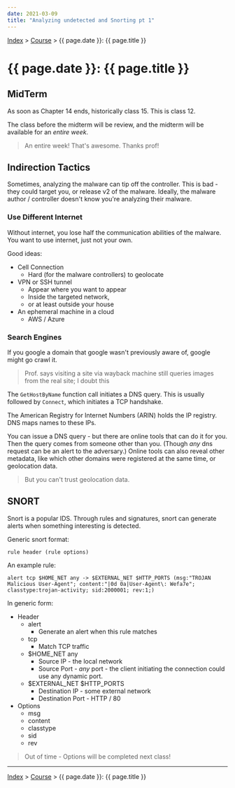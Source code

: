 ```yaml
---
date: 2021-03-09
title: "Analyzing undetected and Snorting pt 1"
---
```


[Index](../../../index.md) > [Course](./index.md) > {{ page.date }}: {{ page.title }}

# {{ page.date }}: {{ page.title }}

## MidTerm

As soon as Chapter 14 ends, historically class 15. This is class 12.

The class before the midterm will be review, and the midterm will be available for an *entire week*.

> An entire week! That's awesome. Thanks prof!

## Indirection Tactics

Sometimes, analyzing the malware can tip off the controller. This is bad - they could target you, or release v2 of the malware. Ideally, the malware author / controller doesn't know you're analyzing their malware.

### Use Different Internet

Without internet, you lose half the communication abilities of the malware. You want to use internet, just not your own.

Good ideas:

- Cell Connection
    - Hard (for the malware controllers) to geolocate
- VPN or SSH tunnel
    - Appear where you want to appear
    - Inside the targeted network,
    - or at least outside your house
- An ephemeral machine in a cloud
    - AWS / Azure

### Search Engines

If you google a domain that google wasn't previously aware of, google might go crawl it.

> Prof. says visiting a site via wayback machine still queries images from the real site; I doubt this

The `GetHostByName` function call initiates a DNS query. This is usually followed by `Connect`, which initiates a TCP handshake.

The American Registry for Internet Numbers (ARIN) holds the IP registry. DNS maps names to these IPs.

You can issue a DNS query - but there are online tools that can do it for you. Then the query comes from someone other than you. (Though *any* dns request can be an alert to the adversary.) Online tools can also reveal other metadata, like which other domains were registered at the same time, or geolocation data.

> But you can't trust geolocation data.

## SNORT

Snort is a popular IDS. Through rules and signatures, snort can generate alerts when something interesting is detected.

Generic snort format:

```
rule header (rule options)
```

An example rule:

```
alert tcp $HOME_NET any -> $EXTERNAL_NET $HTTP_PORTS (msg:"TROJAN Malicious User-Agent"; content:"|0d 0a|User-Agent\: Wefa7e"; classtype:trojan-activity; sid:2000001; rev:1;)
```

In generic form:

- Header
    - alert
        - Generate an alert when this rule matches
    - tcp
        - Match TCP traffic
    - $HOME_NET any
        - Source IP - the local network
        - Source Port - *any* port - the client initiating the connection could use any dynamic port.
    - $EXTERNAL_NET $HTTP_PORTS
        - Destination IP - some external network
        - Destination Port - HTTP / 80
- Options
    - msg
    - content
    - classtype
    - sid
    - rev

> Out of time - Options will be completed next class!

---

[Index](../../../index.md) > [Course](./index.md) > {{ page.date }}: {{ page.title }}
